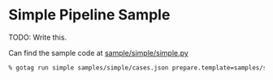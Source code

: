 # Simple Pipeline Sample

TODO: Write this.

Can find the sample code at [sample/simple/simple.py](../samples/simple/simple.py)

~~~sh
% gotag run simple samples/simple/cases.json prepare.template=samples/simple/template.txt infer.model.name=perfect
~~~